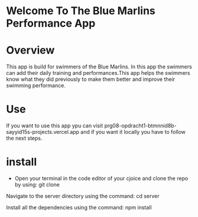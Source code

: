 # Welcome To The Blue Marlins Performance App

# Overview
This app is build for swimmers of the Blue Marlins. In this app the swimmers can add their daily training and performances.This app helps the swimmers know what they did previously to make them better and improve their swimming performance.

# Use
If you want to use this app ypu can visit prg08-opdracht1-btmnnid8b-sayyid15s-projects.vercel.app and if you want it locally you have to follow the next steps.

# install
- Open your terminal in the code editor of your cjoice and clone the repo by using:
  git clone

Navigate to the server directory using the command:
cd server

Install all the dependencies using the command:
npm install
